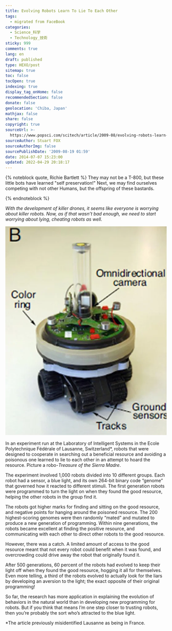 ```yaml
---
title: Evolving Robots Learn To Lie To Each Other
tags:
  - migrated from FaceBook
categories:
  - Science_科学
  - Technology_技術
sticky: 999
comments: true
lang: en
draft: published
type: HEXO/post
sitemap: true
toc: false
tocOpen: true
indexing: true
display_tag_onHome: false
recommendedSection: false
donate: false
geolocation: 'Chiba, Japan'
mathjax: false
share: false
copyright: true
sourceUrl: >-
  https://www.popsci.com/scitech/article/2009-08/evolving-robots-learn-lie-hide-resources-each-other/
sourceAuthor: Stuart FOX
sourceAuthorImg: false
sourcePublishDate: '2009-08-19 01:59'
date: 2014-07-07 15:23:00
updated: 2022-04-29 20:18:17
---
```

{% noteblock quote, Richie Bartlett %}
They may not be a T-800, but these little bots have learned "self preservation!" Next, we may find ourselves competing with not other Humans, but the offspring of these bastards.

{% endnoteblock %}

 *With the development of killer drones, it seems like everyone is worrying about killer robots. Now, as if that wasn’t bad enough, we need to start worrying about lying, cheating robots as well.*

 ![](./Evolving-Robots-Learn-To-Lie-To-Each-Other/M5TQSSBC2MB3457FDI4QQN7ARQ.jpg.webp)

 In an experiment run at the Laboratory of Intelligent Systems in the Ecole Polytechnique Fédérale of Lausanne, Switzerland*, robots that were designed to cooperate in searching out a beneficial resource and avoiding a poisonous one learned to lie to each other in an attempt to hoard the resource. Picture a robo-*Treasure of the Sierra Madre*.

 The experiment involved 1,000 robots divided into 10 different groups. Each robot had a sensor, a blue light, and its own 264-bit binary code “genome” that governed how it reacted to different stimuli. The first generation robots were programmed to turn the light on when they found the good resource, helping the other robots in the group find it.

 The robots got higher marks for finding and sitting on the good resource, and negative points for hanging around the poisoned resource. The 200 highest-scoring genomes were then randomly “mated” and mutated to produce a new generation of programming. Within nine generations, the robots became excellent at finding the positive resource, and communicating with each other to direct other robots to the good resource.

 However, there was a catch. A limited amount of access to the good resource meant that not every robot could benefit when it was found, and overcrowding could drive away the robot that originally found it.

 After 500 generations, 60 percent of the robots had evolved to keep their light off when they found the good resource, hogging it all for themselves. Even more telling, a third of the robots evolved to actually look for the liars by developing an aversion to the light; the exact opposite of their original programming!

 So far, the research has more application in explaining the evolution of behaviors in the natural world than in developing new programming for robots. But if you think that means I’m one step closer to trusting robots, then you’re probably the sort who’s attracted to the blue light.

 *The article previously misidentified Lausanne as being in France.